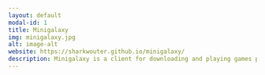 ```yaml
---
layout: default
modal-id: 1
title: Minigalaxy
img: minigalaxy.jpg
alt: image-alt
website: https://sharkwouter.github.io/minigalaxy/
description: Minigalaxy is a client for downloading and playing games purchased on the GOG game store on Linux. When I started this project, the only other option was Lutris, so people quickly adopted the easy to use Minigalaxy. It has been downloaded at least tens of thousands of times. The project has grown with contributions from over 50 different people and it got translated into over 20 different languages.
---
```

